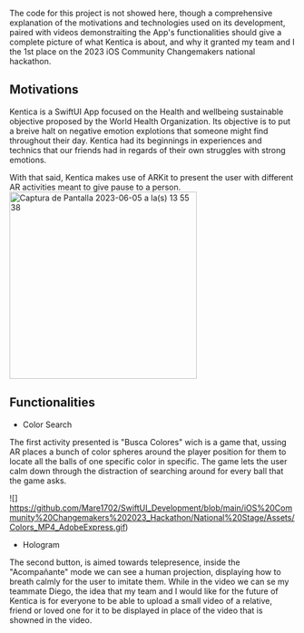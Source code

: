
The code for this project is not showed here, though a comprehensive explanation of the motivations and technologies used on its development, paired with videos demonstraiting the App's functionalities should give a complete picture of what Kentica is about, and why it granted my team and I the 1st place on the 2023 iOS Community Changemakers national hackathon.

## Motivations

Kentica is a SwiftUI App focused on the Health and wellbeing sustainable objective proposed by the World Health Organization. Its objective is to put a breive halt on negative emotion explotions that someone might find throughout their day. Kentica had its beginnings in experiences and technics that our friends had in regards of their own struggles with strong emotions. 

With that said, Kentica makes use of ARKit to present the user with different AR activities meant to give pause to a person.
<img width="330" alt="Captura de Pantalla 2023-06-05 a la(s) 13 55 38" src="https://github.com/Mare1702/SwiftUI_Development/assets/92188399/c5e2a265-2478-4a47-ac7e-d1836d25b014">

## Functionalities

- Color Search

The first activity presented is "Busca Colores" wich is a game that, ussing AR places a bunch of color spheres around the player position for them to locate all the balls of one specific color in specific. The game lets the user calm down through the distraction of searching around for every ball that the game asks.

![] https://github.com/Mare1702/SwiftUI_Development/blob/main/iOS%20Community%20Changemakers%202023_Hackathon/National%20Stage/Assets/Colors_MP4_AdobeExpress.gif)

- Hologram

The second button, is aimed towards telepresence, inside the "Acompañante" mode we can see a human projection, displaying how to breath calmly for the user to imitate them. While in the video we can se my teammate Diego, the idea that my team and I would like for the future of Kentica is for everyone to be able to upload a small video of a relative, friend or loved one for it to be displayed in place of the video that is showned in the video. 



